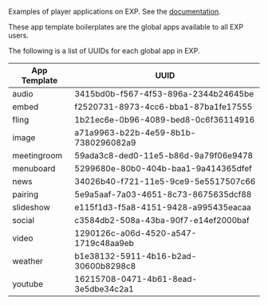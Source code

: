 Examples of player applications on EXP. See the [documentation](https://docs.goexp.io).

These app template boilerplates are the global apps available to all EXP users.

The following is a list of UUIDs for each global app in EXP.

| App Template | UUID |
|--------------|------|
|audio|3415bd0b-f567-4f53-896a-2344b24645be|
|embed|f2520731-8973-4cc6-bba1-87ba1fe17555|
|fling|1b21ec6e-0b96-4089-bed8-0c6f36114916|
|image|a71a9963-b22b-4e59-8b1b-7380296082a9|
|meetingroom|59ada3c8-ded0-11e5-b86d-9a79f06e9478|
|menuboard|5299680e-80b0-404b-baa1-9a414365dfef|
|news|34026b40-f721-11e5-9ce9-5e5517507c66|
|pairing|5e9a5aaf-7a03-4651-8c73-8675635dcf88|
|slideshow|e115f1d3-f5a8-4151-9428-a995435eacaa|
|social|c3584db2-508a-43ba-90f7-e14ef2000baf|
|video|1290126c-a06d-4520-a547-1719c48aa9eb|
|weather|b1e38132-5911-4b16-b2ad-30600b8298c8|
|youtube|16215708-0471-4b61-8ead-3e5dbe34c2a1|


